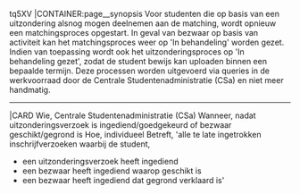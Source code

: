 tq5XV
|CONTAINER:page__synopsis
Voor studenten die op basis van een uitzondering alsnog mogen deelnemen aan de matching, wordt opnieuw een matchingsproces opgestart. In geval van bezwaar op basis van activiteit kan het matchingsproces weer op 'In behandeling' worden gezet. Indien van toepassing wordt ook het uitzonderingsproces op 'In behandeling gezet', zodat de student bewijs kan uploaden binnen een bepaalde termijn. Deze processen worden uitgevoerd via queries in de werkvoorraad door de Centrale Studentenadministratie (CSa) en niet meer handmatig.
_____
|CARD
Wie, Centrale Studentenadministratie (CSa)
Wanneer, nadat uitzonderingsverzoek is ingediend/goedgekeurd of bezwaar geschikt/gegrond is
Hoe, individueel
Betreft, 'alle te late ingetrokken inschrijfverzoeken waarbij de student,

* een uitzonderingsverzoek heeft ingediend
* een bezwaar heeft ingediend waarop geschikt is
* een bezwaar heeft ingediend dat gegrond verklaard is'
